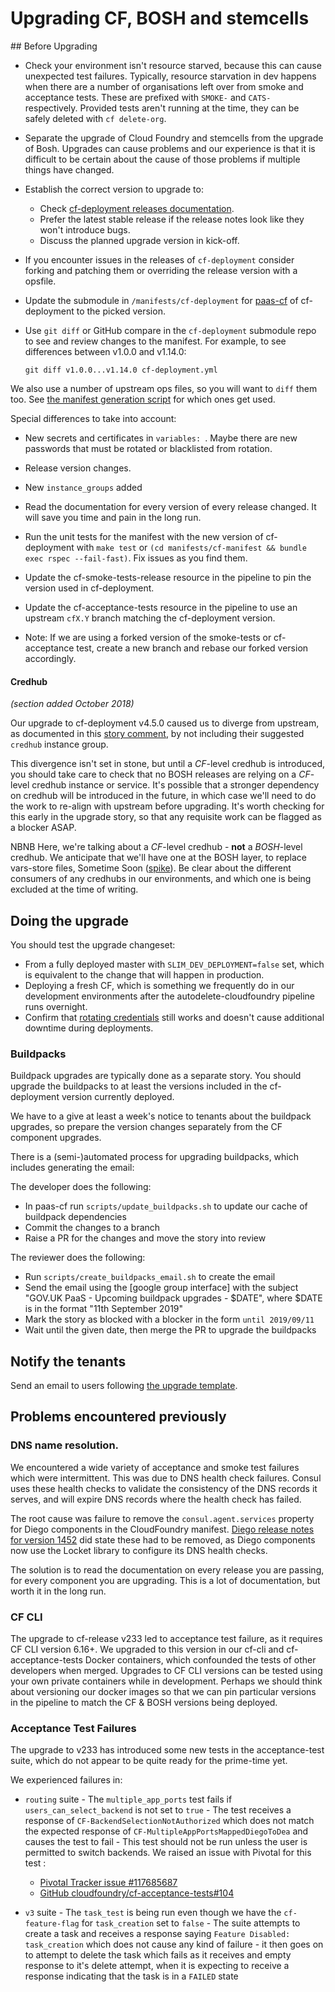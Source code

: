 # Upgrading CF, BOSH and stemcells

## Before Upgrading
* Check your environment isn't resource starved, because this can cause unexpected test failures. Typically, resource starvation in dev happens when there are a number of organisations left over from smoke and acceptance tests. These are prefixed with `SMOKE-` and `CATS-` respectively. Provided tests aren't running at the time, they can be safely deleted with `cf delete-org`.
* Separate the upgrade of Cloud Foundry and stemcells from the upgrade of Bosh. Upgrades can cause problems and our experience is that it is difficult to be certain about the cause of those problems if multiple things have changed.
* Establish the correct version to upgrade to:
  * Check [cf-deployment releases documentation](https://github.com/cloudfoundry/cf-deployment/releases).
  * Prefer the latest stable release if the release notes look like they won't introduce bugs.
  * Discuss the planned upgrade version in kick-off.

* If you encounter issues in the releases of `cf-deployment` consider forking and patching them or overriding the release version with a opsfile.

* Update the submodule in `/manifests/cf-deployment` for [paas-cf](https://github.com/alphagov/paas-cf/tree/master/manifests/cf-deployment) of cf-deployment to the picked version.

* Use `git diff` or GitHub compare in the `cf-deployment` submodule repo to see and review changes to the manifest. For example, to see differences between v1.0.0 and v1.14.0:

  ```
  git diff v1.0.0...v1.14.0 cf-deployment.yml
  ```

We also use a number of upstream ops files, so you will want to `diff` them too. See [the manifest generation script](https://github.com/alphagov/paas-cf/blob/master/manifests/cf-manifest/scripts/generate-manifest.sh) for which ones get used.

Special differences to take into account:

  * New secrets and certificates in `variables: `. Maybe there are new passwords that must be rotated or blacklisted from rotation.
  * Release version changes.
  * New `instance_groups` added

* Read the documentation for every version of every release changed. It will save you time and pain in the long run.
* Run the unit tests for the manifest with the new version of cf-deployment with `make test` or `(cd manifests/cf-manifest && bundle exec rspec --fail-fast)`. Fix issues as you find them.

* Update the cf-smoke-tests-release resource in the pipeline to pin the version used in cf-deployment.
* Update the cf-acceptance-tests resource in the pipeline to use an upstream `cfX.Y` branch matching the cf-deployment version.
* Note: If we are using a forked version of the smoke-tests or cf-acceptance test, create a new branch and rebase our forked version accordingly.

#### Credhub

_(section added October 2018)_

Our upgrade to cf-deployment v4.5.0 caused us to diverge from upstream, as
documented in this [story
comment](https://www.pivotaltracker.com/story/show/160506139/comments/195512325),
by not including their suggested `credhub` instance group.

This divergence isn't set in stone, but until a _CF_-level credhub is
introduced, you should take care to check that no BOSH releases are relying on
a _CF_-level credhub instance or service. It's possible that a stronger
dependency on credhub will be introduced in the future, in which case we'll
need to do the work to re-align with upstream before upgrading. It's worth
checking for this early in the upgrade story, so that any requisite work can be
flagged as a blocker ASAP.

NBNB Here, we're talking about a _CF_-level credhub - **not** a _BOSH_-level
credhub. We anticipate that we'll have one at the BOSH layer, to replace
vars-store files, Sometime Soon
([spike](https://www.pivotaltracker.com/story/show/158978139)). Be clear about
the different consumers of any credhubs in our environments, and which one is
being excluded at the time of writing.

## Doing the upgrade

You should test the upgrade changeset:

* From a fully deployed master with `SLIM_DEV_DEPLOYMENT=false` set, which is equivalent to the change that will happen
  in production.
* Deploying a fresh CF, which is something we frequently do in our
  development environments after the autodelete-cloudfoundry pipeline
  runs overnight.
* Confirm that [rotating credentials](/team/rotating_credentials/) still
  works and doesn't cause additional downtime during deployments.


### Buildpacks

Buildpack upgrades are typically done as a separate story. You should upgrade the buildpacks to at least the versions included in the cf-deployment version currently deployed.

We have to a give at least a week's notice to tenants about the buildpack upgrades, so prepare the version changes separately from the CF component upgrades.

There is a (semi-)automated process for upgrading buildpacks, which includes generating the email:

The developer does the following:

* In paas-cf run `scripts/update_buildpacks.sh` to update our cache of buildpack dependencies
* Commit the changes to a branch
* Raise a PR for the changes and move the story into review

The reviewer does the following:

* Run `scripts/create_buildpacks_email.sh` to create the email
* Send the email using the [google group interface] with the subject "GOV.UK PaaS - Upcoming buildpack upgrades - $DATE", where $DATE is in the format "11th September 2019"
* Mark the story as blocked with a blocker in the form `until 2019/09/11`
* Wait until the given date, then merge the PR to upgrade the buildpacks


## Notify the tenants

Send an email to users following [the upgrade template](/team/notifying_tenants/#cf-upgrade).

## Problems encountered previously

### DNS name resolution.
We encountered a wide variety of acceptance and smoke test failures which were intermittent. This was due to DNS health check failures. Consul uses these health checks to validate the consistency of the DNS records it serves, and will expire DNS records where the health check has failed.

The root cause was failure to remove the `consul.agent.services` property for Diego components in the CloudFoundry manifest. [Diego release notes for version 1452](https://github.com/cloudfoundry-incubator/diego-release/releases/tag/v0.1452.0) did state these had to be removed, as Diego components now use the Locket library to configure its DNS health checks.

The solution is to read the documentation on every release you are passing, for every component you are upgrading. This is a lot of documentation, but worth it in the long run.

### CF CLI

The upgrade to cf-release v233 led to acceptance test failure, as it requires CF CLI version 6.16+. We upgraded to this version in our cf-cli and cf-acceptance-tests Docker containers, which confounded the tests of other developers when merged. Upgrades to CF CLI versions can be tested using your own private containers while in development. Perhaps we should think about versioning our docker images so that we can pin particular versions in the pipeline to match the CF & BOSH versions being deployed.

### Acceptance Test Failures

The upgrade to v233 has introduced some new tests in the acceptance-test suite, which do not appear to be quite ready for the prime-time yet.

We experienced failures in:

* `routing` suite - The `multiple_app_ports` test fails if  `users_can_select_backend` is not set to `true` - The test receives a response of `CF-BackendSelectionNotAuthorized` which does not match the expected response of `CF-MultipleAppPortsMappedDiegoToDea` and causes the test to fail - This test should not be run unless the user is permitted to switch backends. We raised an issue with Pivotal for this test :
  * [Pivotal Tracker issue #117685687](https://www.pivotaltracker.com/story/show/117685687)
  * [GitHub cloudfoundry/cf-acceptance-tests#104](https://github.com/cloudfoundry/cf-acceptance-tests/issues/104)

* `v3` suite - The `task_test` is being run even though we have the `cf-feature-flag` for `task_creation` set to `false` - The suite attempts to create a task and receives a response saying `Feature Disabled: task_creation` which does not cause any kind of failure - it then goes on to attempt to delete the task which fails as it receives and empty response to it's delete attempt, when it is expecting to receive a response indicating that the task is in a `FAILED` state
